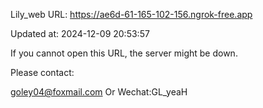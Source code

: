 Lily_web URL: https://ae6d-61-165-102-156.ngrok-free.app

Updated at: 2024-12-09 20:53:57

If you cannot open this URL, the server might be down.

Please contact: 

goley04@foxmail.com Or Wechat:GL_yeaH